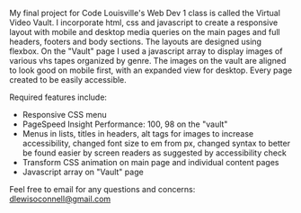 My final project for Code Louisville's Web Dev 1 class is called the Virtual Video Vault. I incorporate html, css and javascript to create a responsive layout with mobile and desktop media queries on the main pages and full headers, footers and body sections. The layouts are designed using flexbox. On the "Vault" page I used a javascript array to display images of various vhs tapes organized by genre. The images on the vault are aligned to look good on mobile first, with an expanded view for desktop. Every page created to be easily accessible. 

Required features include:
- Responsive CSS menu
- PageSpeed Insight Performance: 100, 98 on the "vault"
- Menus in lists, titles in headers, alt tags for images to increase accessibility, changed font size to em from px, changed syntax to better be found easier by screen readers as suggested by accessibility check
- Transform CSS animation on main page and individual content pages
- Javascript array on "Vault" page 

Feel free to email for any questions and concerns: dlewisoconnell@gmail.com

